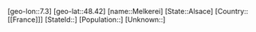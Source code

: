 ﻿---
location: [48.42,7.3]
type: City
tags:
- geo/City


SpocWebEntityId: 32395
isDeleted: false
confidential: public

---
[geo-lon::7.3]
[geo-lat::48.42]
[name::Melkerei]
[State::Alsace]
[Country::[[France]]]
[StateId::]
[Population::]
[Unknown::]

